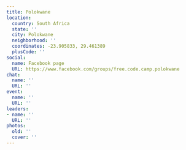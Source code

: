 ```yaml
---
title: Polokwane
location:
  country: South Africa
  state: ''
  city: Polokwane
  neighborhood: ''
  coordinates: -23.905833, 29.461389
  plusCode: ''
social:
  name: Facebook page
  URL: https://www.facebook.com/groups/free.code.camp.polokwane
chat:
  name: ''
  URL: ''
event:
  name: ''
  URL: ''
leaders:
- name: ''
  URL: ''
photos:
  old: ''
  cover: ''
---
```


